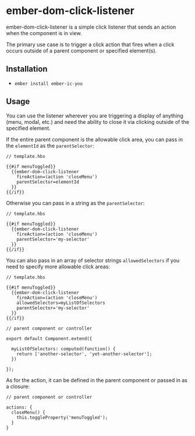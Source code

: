 # ember-dom-click-listener

ember-dom-click-listener is a simple click listener that sends an action when the component is in view.

The primary use case is to trigger a click action that fires when a click occurs outside of a parent component or specified element(s).

## Installation

* `ember install ember-ic-you`

## Usage

You can use the listener wherever you are triggering a display of anything (menu, modal, etc.) and need the ability to close it via clicking outside of the specified element.

If the entire parent component is the allowable click area, you can pass in the `elementId` as the `parentSelector`:

```
// template.hbs

{{#if menuToggled}}
  {{ember-dom-click-listener
    fireAction=(action 'closeMenu')
    parentSelector=elementId
  }}
{{/if}}
```

Otherwise you can pass in a string as the `parentSelector`:

```
// template.hbs

{{#if menuToggled}}
  {{ember-dom-click-listener
    fireAction=(action 'closeMenu')
    parentSelector='my-selector'
  }}
{{/if}}
```

You can also pass in an array of selector strings `allowedSelectors` if you need to specify more allowable click areas:

```
// template.hbs

{{#if menuToggled}}
  {{ember-dom-click-listener
    fireAction=(action 'closeMenu')
    allowedSelectors=myListOfSelectors
    parentSelector='my-selector'
  }}
{{/if}}

// parent component or controller

export default Component.extend({

  myListOfSelectors: computed(function() {
    return ['another-selector', 'yet-another-selector'];
  })

});
```

As for the action, it can be defined in the parent component or passed in as a closure:

```
// parent component or controller

actions: {
  closeMenu() {
    this.toggleProperty('menuToggled');
  }
}

```

